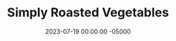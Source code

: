 ---
layout: post
title:  "Simply Roasted Vegetables"
date:   2023-07-19 00:00:00 -05000
categories: 
- Recipes
- Meatless
permalink: /recipes/roasted-vegetables
image: /assets/Food/Meatless/Roasted Veggie/roasted-pepper.jpg
ing: veggies-ing
facts: veggies-facts
Prep: 10
Rest: 
Cook: 20
Source1: 
Source2: 
tags: 
- roasted veggies
- simply roasted
- roasted red peppers
- carrots
- asparagus
- brussel sprouts
- broccoli
- cauliflower
- squash
- acorn
- kabocha
- butternut
- winter
- pepper
Description: Roasted vegetables are so easy to do that I should really be making them more often. You can really do this with whatever vegetables you have on hand, like peppers, broccoli, or asparagus. It's written to be minimally seasoned, that way you can add any other spices you desire for tons of different flavors. Serve it on the side of grilled chicken or fish.
Instructions: 
- Preheat oven to 400F and line a baking sheet with aluminum foil or parchment paper<br><br>

- Add your vegetables to a pan. Drizzle with olive oil and sprinkle with salt, pepper, garlic, and onion powder. Roast at 400F (times below). Squeeze on some lemon juice when done<br><br>

- Peppers - 20 minutes<br><br>
- <center><img src="/assets/Food/Meatless/Roasted Veggie/roasted-pepper.jpg" alt="" class="instruction-image"></center><br>

- Asparagus - 20 minutes<br><br>
- <center><img src="/assets/Food/Meatless/Roasted Veggie/roasted-asparagus.jpg" alt="" class="instruction-image"></center><br>

- Brussel Sprouts - 30 minutes<br><br>
- <center><img src="/assets/Food/Meatless/Roasted Veggie/roasted-brussel.jpg" alt="" class="instruction-image"></center><br>

- Carrots - 30 minutes<br><br>
- <center><img src="/assets/Food/Meatless/Roasted Veggie/roasted-carrot.jpg" alt="" class="instruction-image"></center><br>

- Broccoli or Cauliflower - 30 minutes<br><br>
- <center><img src="/assets/Food/Meatless/Roasted Veggie/roasted-broccoli.png" alt="" class="instruction-image"></center><br>

- Squash - 40 minutes<br><br>
- <center><img src="/assets/Food/Meatless/Roasted Veggie/roasted-squash.jpg" alt="" class="instruction-image"></center>
---